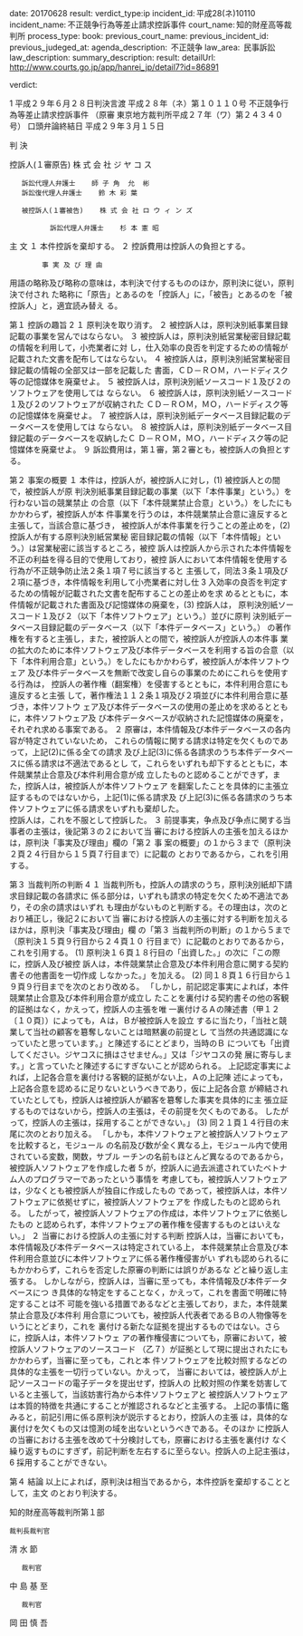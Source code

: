 
date: 20170628
result: 
verdict_type:ip
incident_id: 平成28(ネ)10110
incident_name: 不正競争行為等差止請求控訴事件
court_name: 知的財産高等裁判所
process_type:
book: 
previous_court_name:
previous_incident_id:
previous_judeged_at:
agenda_description:  不正競争
law_area:  民事訴訟
law_description: 
summary_description: 
result: 
detailUrl: http://www.courts.go.jp/app/hanrei_jp/detail7?id=86891

verdict:

 1 
平成２９年６月２８日判決言渡 
平成２８年（ネ）第１０１１０号 不正競争行為等差止請求控訴事件 
（原審 東京地方裁判所平成２７年（ワ）第２４３４０号） 
口頭弁論終結日 平成２９年３月１５日 
 
判      決 
 
控訴人(１審原告)    株 式 会 社 ジ ヤ コ ス 
            
       訴訟代理人弁護士    師 子 角  允  彬 
       訴訟復代理人弁護士    鈴 木 彩 葉 
   
       被控訴人(１審被告)    株 式 会 社 ロ ウ ィ ン ズ       
 
              訴訟代理人弁護士    杉 本 憲 昭 
 
主      文 
１ 本件控訴を棄却する。 
２ 控訴費用は控訴人の負担とする。 
 
            事 実 及 び 理 由 
用語の略称及び略称の意味は，本判決で付するもののほか，原判決に従い，原判決で付され
た略称に「原告」とあるのを「控訴人」に，「被告」とあるのを「被控訴人」と，適宜読み替え
る。 
 
第１ 控訴の趣旨 
 2 
 １ 原判決を取り消す。 
２ 被控訴人は，原判決別紙事業目録記載の事業を営んではならない。 
３ 被控訴人は，原判決別紙営業秘密目録記載の情報を利用して，小売業者に対
し，仕入効率の良否を判定するための情報が記載された文書を配布してはならない。 
４ 被控訴人は，原判決別紙営業秘密目録記載の情報の全部又は一部を記載した
書面，ＣＤ－ＲＯＭ，ハードディスク等の記憶媒体を廃棄せよ。 
５ 被控訴人は，原判決別紙ソースコード１及び２のソフトウェアを使用しては
ならない。 
６ 被控訴人は，原判決別紙ソースコード１及び２のソフトウェアが収納された
ＣＤ－ＲＯＭ，ＭＯ，ハードディスク等の記憶媒体を廃棄せよ。 
７ 被控訴人は，原判決別紙データベース目録記載のデータベースを使用しては
ならない。 
８ 被控訴人は，原判決別紙データベース目録記載のデータベースを収納したＣ
Ｄ－ＲＯＭ，ＭＯ，ハードディスク等の記憶媒体を廃棄せよ。 
  ９ 訴訟費用は，第１審，第２審とも，被控訴人の負担とする。 
 
第２ 事案の概要 
１ 本件は，控訴人が，被控訴人に対し，(1) 被控訴人との間で，被控訴人が原
判決別紙事業目録記載の事業（以下「本件事業」という。）を行わない旨の競業禁止
の合意（以下「本件競業禁止合意」という。）をしたにもかかわらず，被控訴人が本
件事業を行うのは，本件競業禁止合意に違反すると主張して，当該合意に基づき，
被控訴人が本件事業を行うことの差止めを，(2) 控訴人が有する原判決別紙営業秘
密目録記載の情報（以下「本件情報」という。）は営業秘密に該当するところ，被控
訴人は控訴人から示された本件情報を不正の利益を得る目的で使用しており，被控
訴人において本件情報を使用する行為が不正競争防止法２条１項７号に該当すると
主張して，同法３条１項及び２項に基づき，本件情報を利用して小売業者に対し仕
 3 
入効率の良否を判定するための情報が記載された文書を配布することの差止めを求
めるとともに，本件情報が記載された書面及び記憶媒体の廃棄を，(3) 控訴人は，
原判決別紙ソースコード１及び２（以下「本件ソフトウェア」という。）並びに原判
決別紙データベース目録記載のデータベース（以下「本件データベース」という。）
の著作権を有すると主張し，また，被控訴人との間で，被控訴人が控訴人の本件事
業の拡大のために本件ソフトウェア及び本件データベースを利用する旨の合意（以
下「本件利用合意」という。）をしたにもかかわらず，被控訴人が本件ソフトウェア
及び本件データベースを無断で改変し自らの事業のためにこれらを使用する行為は，
控訴人の著作権（翻案権）を侵害するとともに，本件利用合意にも違反すると主張
して，著作権法１１２条１項及び２項並びに本件利用合意に基づき，本件ソフトウ
ェア及び本件データベースの使用の差止めを求めるとともに，本件ソフトウェア及
び本件データベースが収納された記憶媒体の廃棄を，それぞれ求める事案である。 
２ 原審は，本件情報及び本件データベースの各内容が特定されていないため，
これらの情報に関する請求は特定を欠くものであって，上記(2)に係る全ての請求
及び上記(3)に係る各請求のうち本件データベースに係る請求は不適法であるとし
て，これらをいずれも却下するとともに，本件競業禁止合意及び本件利用合意が成
立したものと認めることができず，また，控訴人は，被控訴人が本件ソフトウェア
を翻案したことを具体的に主張立証するものではないから，上記(1)に係る請求及
び上記(3)に係る各請求のうち本件ソフトウェアに係る請求をいずれも棄却した。    
控訴人は，これを不服として控訴した。 
３ 前提事実，争点及び争点に関する当事者の主張は，後記第３の２において当
審における控訴人の主張を加えるほかは，原判決「事実及び理由」欄の「第２ 事
案の概要」の１から３まで（原判決２頁２４行目から１５頁７行目まで）に記載の
とおりであるから，これを引用する。 
 
第３ 当裁判所の判断 
 4 
 １ 当裁判所も，控訴人の請求のうち，原判決別紙却下請求目録記載の各請求に
係る部分は，いずれも請求の特定を欠くため不適法であり，その余の請求はいずれ
も理由がないものと判断する。その理由は，次のとおり補正し，後記２において当
審における控訴人の主張に対する判断を加えるほかは，原判決「事実及び理由」欄
の「第３ 当裁判所の判断」の１から５まで（原判決１５頁９行目から２４頁１０
行目まで）に記載のとおりであるから，これを引用する。 
(1) 原判決１６頁１８行目の「出資した。」の次に「この際に，控訴人及び被控
訴人は，本件競業禁止合意及び本件利用合意に関する契約書その他書面を一切作成
しなかった。」を加える。 
(2) 同１８頁１６行目から１９頁９行目までを次のとおり改める。 
「しかし，前記認定事実によれば，本件競業禁止合意及び本件利用合意が成立し
たことを裏付ける契約書その他の客観的証拠はなく，かえって，控訴人の主張を唯
一裏付けるＡの陳述書（甲１２〔１０頁〕）によっても，Ａは，Ｂが被控訴人を設立
するに当たり，「当社と競業して当社の顧客を簒奪しないことは暗黙裏の前提とし
て当然の共通認識になっていたと思っています。」と陳述するにとどまり，当時のＢ
についても「出資してください。ジヤコスに損はさせません。」又は「ジヤコスの発
展に寄与します。」と言っていたと陳述するにすぎないことが認められる。 
上記認定事実によれば，上記各合意を裏付ける客観的証拠がない上，Ａの上記陳
述によっても，上記各合意を認めるに足りないというべきであり，仮に上記各合意
が締結されていたとしても，控訴人は被控訴人が顧客を簒奪した事実を具体的に主
張立証するものではないから，控訴人の主張は，その前提を欠くものである。 
したがって，控訴人の主張は，採用することができない。」 
  (3) 同２１頁１４行目の末尾に次のとおり加える。 
「しかも，本件ソフトウェアと被控訴人ソフトウェアを比較すると，モジュール
の名前及び数が全く異なる上，モジュール内で使用されている変数，関数，サブル
ーチンの名前もほとんど異なるのであるから，被控訴人ソフトウェアを作成した者
 5 
が，控訴人に過去派遣されていたベトナム人のプログラマーであったという事情を
考慮しても，被控訴人ソフトウェアは，少なくとも被控訴人が独自に作成したもの
であって，被控訴人は，本件ソフトウェアに依拠せずに，被控訴人ソフトウェアを
作成したものと認められる。 
したがって，被控訴人ソフトウェアの作成は，本件ソフトウェアに依拠したもの
と認められず，本件ソフトウェアの著作権を侵害するものとはいえない。」 
２ 当審における控訴人の主張に対する判断 
控訴人は，当審においても，本件情報及び本件データベースは特定されている上，
本件競業禁止合意及び本件利用合意並びに本件ソフトウェアに係る著作権侵害がい
ずれも認められるにもかかわらず，これらを否定した原審の判断には誤りがあるな
どと繰り返し主張する。 
しかしながら，控訴人は，当審に至っても，本件情報及び本件データベースにつ
き具体的な特定をすることなく，かえって，これを書面で明確に特定することは不
可能を強いる措置であるなどと主張しており，また，本件競業禁止合意及び本件利
用合意についても，被控訴人代表者であるＢの人物像等をいうにとどまり，これを
裏付ける新たな証拠を提出するものではない。さらに，控訴人は，本件ソフトウェ
アの著作権侵害についても，原審において，被控訴人ソフトウェアのソースコード
（乙７）が証拠として現に提出されたにもかかわらず，当審に至っても，これと本
件ソフトウェアを比較対照するなどの具体的な主張を一切行っていない。かえって，
当審においては，被控訴人が上記ソースコードの電子データを提出せず，控訴人の
比較対照の作業を妨害していると主張して，当該妨害行為から本件ソフトウェアと
被控訴人ソフトウェアは本質的特徴を共通にすることが推認されるなどと主張する。 
上記の事情に鑑みると，前記引用に係る原判決が説示するとおり，控訴人の主張
は，具体的な裏付けを欠くもの又は憶測の域を出ないというべきである。そのほか
に控訴人の当審における主張を改めて十分検討しても，原審における主張を裏付け
なく繰り返すものにすぎず，前記判断を左右するに至らない。控訴人の上記主張は，
 6 
採用することができない。 
 
第４ 結論 
以上によれば，原判決は相当であるから，本件控訴を棄却することとして，主文
のとおり判決する。 
 
知的財産高等裁判所第１部 
 
 
 
    裁判長裁判官                       
清    水         節 
 
 
 
       裁判官                       
中    島    基    至 
 
 
 
       裁判官                       
岡    田    慎    吾 

                    